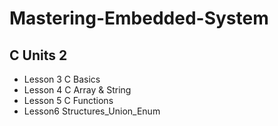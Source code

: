 # Mastering-Embedded-System

## C Units 2
  -  Lesson 3 C Basics
  -  Lesson 4 C Array & String
  -  Lesson 5 C Functions
  -  Lesson6 Structures_Union_Enum


